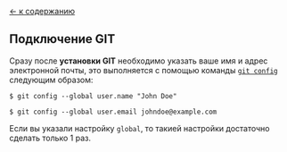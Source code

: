 [← к содержанию](readme.md)
## Подключение GIT

Сразу после **установки GIT** необходимо указать ваше имя и адрес электронной почты, это выполняется с помощью команды [``git config``](config.md) следующим образом:

``$ git config --global user.name "John Doe"``

``$ git config --global user.email johndoe@example.com``

Если вы указали настройку ``global``, то такией настройки достаточно сделать только 1 раз.
